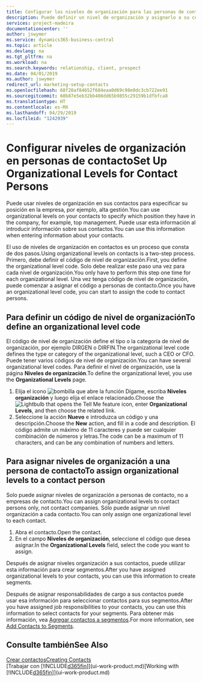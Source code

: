 ```yaml
---
title: Configurar los niveles de organización para las personas de contacto | Documentos de Microsoft
description: Puede definir un nivel de organización y asignarlo a su contacto para indicar la posición que tiene en su empresa, por ejemplo alta gestión.
services: project-madeira
documentationcenter: ''
author: jswymer
ms.service: dynamics365-business-central
ms.topic: article
ms.devlang: na
ms.tgt_pltfrm: na
ms.workload: na
ms.search.keywords: relationship, client, prospect
ms.date: 04/01/2019
ms.author: jswymer
redirect_url: marketing-setup-contacts
ms.openlocfilehash: 68f20af84652f684eaa0d69c98e0dc3cb722ee91
ms.sourcegitcommit: 60b87e5eb32bb408dd65b9855c29159b1dfbfca8
ms.translationtype: HT
ms.contentlocale: es-MX
ms.lasthandoff: 04/29/2019
ms.locfileid: "1242939"
---
```

# <a name="set-up-organizational-levels-for-contact-persons"></a><span data-ttu-id="16278-103">Configurar niveles de organización en personas de contacto</span><span class="sxs-lookup"><span data-stu-id="16278-103">Set Up Organizational Levels for Contact Persons</span></span>
<span data-ttu-id="16278-104">Puede usar niveles de organización en sus contactos para especificar su posición en la empresa, por ejemplo, alta gestión.</span><span class="sxs-lookup"><span data-stu-id="16278-104">You can use organizational levels on your contacts to specify which position they have in the company, for example, top management.</span></span> <span data-ttu-id="16278-105">Puede usar esta información al introducir información sobre sus contactos.</span><span class="sxs-lookup"><span data-stu-id="16278-105">You can use this information when entering information about your contacts.</span></span>

<span data-ttu-id="16278-106">El uso de niveles de organización en contactos es un proceso que consta de dos pasos.</span><span class="sxs-lookup"><span data-stu-id="16278-106">Using organizational levels on contacts is a two-step process.</span></span> <span data-ttu-id="16278-107">Primero, debe definir el código de nivel de organización.</span><span class="sxs-lookup"><span data-stu-id="16278-107">First, you define the organizational level code.</span></span> <span data-ttu-id="16278-108">Solo debe realizar este paso una vez para cada nivel de organización.</span><span class="sxs-lookup"><span data-stu-id="16278-108">You only have to perform this step one time for each organizational level.</span></span> <span data-ttu-id="16278-109">Una vez tenga código de nivel de organización, puede comenzar a asignar el código a personas de contacto.</span><span class="sxs-lookup"><span data-stu-id="16278-109">Once you have an organizational level code, you can start to assign the code to contact persons.</span></span>

## <a name="to-define-an-organizational-level-code"></a><span data-ttu-id="16278-110">Para definir un código de nivel de organización</span><span class="sxs-lookup"><span data-stu-id="16278-110">To define an organizational level code</span></span>
<span data-ttu-id="16278-111">El código de nivel de organización define el tipo o la categoría de nivel de organización, por ejemplo DIRGEN o DIRFIN.</span><span class="sxs-lookup"><span data-stu-id="16278-111">The organizational level code defines the type or category of the organizational level, such a CEO  or CFO.</span></span> <span data-ttu-id="16278-112">Puede tener varios códigos de nivel de organización.</span><span class="sxs-lookup"><span data-stu-id="16278-112">You can have several organizational level codes.</span></span> <span data-ttu-id="16278-113">Para definir el nivel de organización, use la página **Niveles de organización**.</span><span class="sxs-lookup"><span data-stu-id="16278-113">To define the organizational level, you use the **Organizational Levels** page.</span></span>

1. <span data-ttu-id="16278-114">Elija el icono ![bombilla que abre la función Dígame](media/ui-search/search_small.png "Dígame que desea hacer"), escriba **Niveles organización** y luego elija el enlace relacionado.</span><span class="sxs-lookup"><span data-stu-id="16278-114">Choose the ![Lightbulb that opens the Tell Me feature](media/ui-search/search_small.png "Tell me what you want to do") icon, enter **Organizational Levels**, and then choose the related link.</span></span>
2. <span data-ttu-id="16278-115">Seleccione la acción **Nuevo** e introduzca un código y una descripción.</span><span class="sxs-lookup"><span data-stu-id="16278-115">Choose the **New** action, and fill in a code and description.</span></span> <span data-ttu-id="16278-116">El código admite un máximo de 11 caracteres y puede ser cualquier combinación de números y letras.</span><span class="sxs-lookup"><span data-stu-id="16278-116">The code can be a maximum of 11 characters, and can be any combination of numbers and letters.</span></span>

## <a name="to-assign-organizational-levels-to-a-contact-person"></a><span data-ttu-id="16278-117">Para asignar niveles de organización a una persona de contacto</span><span class="sxs-lookup"><span data-stu-id="16278-117">To assign organizational levels to a contact person</span></span>
<span data-ttu-id="16278-118">Solo puede asignar niveles de organización a personas de contacto, no a empresas de contacto.</span><span class="sxs-lookup"><span data-stu-id="16278-118">You can assign organizational levels to contact persons only, not contact companies.</span></span> <span data-ttu-id="16278-119">Sólo puede asignar un nivel organización a cada contacto.</span><span class="sxs-lookup"><span data-stu-id="16278-119">You can only assign one organizational level to each contact.</span></span>

1. <span data-ttu-id="16278-120">Abra el contacto.</span><span class="sxs-lookup"><span data-stu-id="16278-120">Open the contact.</span></span>
2. <span data-ttu-id="16278-121">En el campo **Niveles de organización**, seleccione el código que desea asignar.</span><span class="sxs-lookup"><span data-stu-id="16278-121">In the **Organizational Levels** field, select the code you want to assign.</span></span>

<span data-ttu-id="16278-122">Después de asignar niveles organización a sus contactos, puede utilizar esta información para crear segmentos.</span><span class="sxs-lookup"><span data-stu-id="16278-122">After you have assigned organizational levels to your contacts, you can use this information to create segments.</span></span>

<span data-ttu-id="16278-123">Después de asignar responsabilidades de cargo a sus contactos puede usar esa información para seleccionar contactos para sus segmentos.</span><span class="sxs-lookup"><span data-stu-id="16278-123">After you have assigned job responsibilities to your contacts, you can use this information to select contacts for your segments.</span></span> <span data-ttu-id="16278-124">Para obtener más información, vea [Agregar contactos a segmentos](marketing-add-contact-segment.md).</span><span class="sxs-lookup"><span data-stu-id="16278-124">For more information, see [Add Contacts to Segments](marketing-add-contact-segment.md).</span></span>

## <a name="see-also"></a><span data-ttu-id="16278-125">Consulte también</span><span class="sxs-lookup"><span data-stu-id="16278-125">See Also</span></span>
[<span data-ttu-id="16278-126">Crear contactos</span><span class="sxs-lookup"><span data-stu-id="16278-126">Creating Contacts</span></span>](marketing-create-contact-companies.md)  
<span data-ttu-id="16278-127">[Trabajar con [!INCLUDE[d365fin](includes/d365fin_md.md)]](ui-work-product.md)</span><span class="sxs-lookup"><span data-stu-id="16278-127">[Working with [!INCLUDE[d365fin](includes/d365fin_md.md)]](ui-work-product.md)</span></span>  
